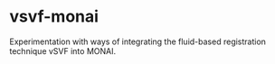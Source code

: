 # vsvf-monai
Experimentation with ways of integrating the fluid-based registration technique vSVF into MONAI.
